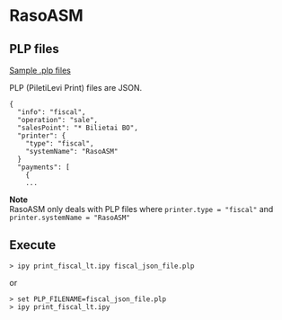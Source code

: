 # RasoASM


## PLP files

[Sample .plp files](https://github.com/Piletilevi/printsrv/tree/master/sample_plp)  

PLP (PiletiLevi Print) files are JSON.  
```
{
  "info": "fiscal",
  "operation": "sale",
  "salesPoint": "* Bilietai BO",
  "printer": {
    "type": "fiscal",
    "systemName": "RasoASM"
  }
  "payments": [
    {
    ...
```
**Note**  
RasoASM only deals with PLP files where `printer.type = "fiscal"` and `printer.systemName = "RasoASM"`


## Execute

```
> ipy print_fiscal_lt.ipy fiscal_json_file.plp
```
or
```
> set PLP_FILENAME=fiscal_json_file.plp
> ipy print_fiscal_lt.ipy
```
